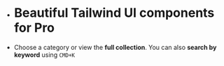 - # Beautiful Tailwind  UI components for Pro
- Choose a category or view the **full collection**. You can also **search by keyword** using `CMD+K`